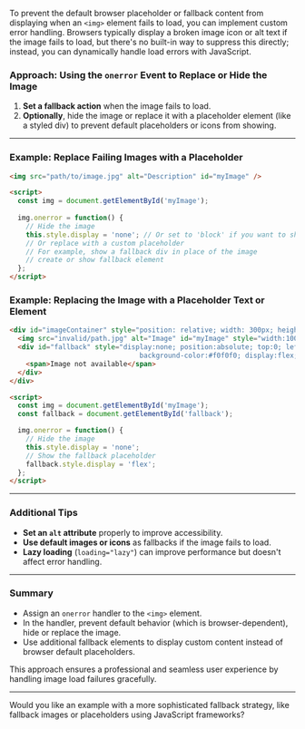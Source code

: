 To prevent the default browser placeholder or fallback content from displaying when an `<img>` element fails to load, you can implement custom error handling. Browsers typically display a broken image icon or alt text if the image fails to load, but there's no built-in way to suppress this directly; instead, you can dynamically handle load errors with JavaScript.

### Approach: Using the `onerror` Event to Replace or Hide the Image

1. **Set a fallback action** when the image fails to load.
2. **Optionally**, hide the image or replace it with a placeholder element (like a styled div) to prevent default placeholders or icons from showing.

---

### Example: Replace Failing Images with a Placeholder

```html
<img src="path/to/image.jpg" alt="Description" id="myImage" />

<script>
  const img = document.getElementById('myImage');
  
  img.onerror = function() {
    // Hide the image
    this.style.display = 'none'; // Or set to 'block' if you want to show a fallback
    // Or replace with a custom placeholder
    // For example, show a fallback div in place of the image
    // create or show fallback element
  };
</script>
```

### Example: Replacing the Image with a Placeholder Text or Element

```html
<div id="imageContainer" style="position: relative; width: 300px; height: 200px;">
  <img src="invalid/path.jpg" alt="Image" id="myImage" style="width:100%; height:100%;" />
  <div id="fallback" style="display:none; position:absolute; top:0; left:0; width:100%; height:100%;
                                background-color:#f0f0f0; display:flex; align-items:center; justify-content:center;">
    <span>Image not available</span>
  </div>
</div>

<script>
  const img = document.getElementById('myImage');
  const fallback = document.getElementById('fallback');

  img.onerror = function() {
    // Hide the image
    this.style.display = 'none';
    // Show the fallback placeholder
    fallback.style.display = 'flex';
  };
</script>
```

---

### Additional Tips

- **Set an `alt` attribute** properly to improve accessibility.
- **Use default images or icons** as fallbacks if the image fails to load.
- **Lazy loading** (`loading="lazy"`) can improve performance but doesn't affect error handling.

---

### Summary

- Assign an `onerror` handler to the `<img>` element.
- In the handler, prevent default behavior (which is browser-dependent), hide or replace the image.
- Use additional fallback elements to display custom content instead of browser default placeholders.

This approach ensures a professional and seamless user experience by handling image load failures gracefully.

---

Would you like an example with a more sophisticated fallback strategy, like fallback images or placeholders using JavaScript frameworks?